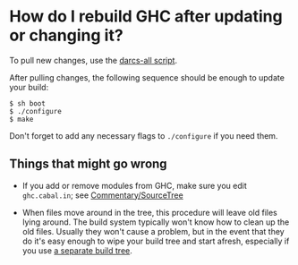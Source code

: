 # How do I rebuild GHC after updating or changing it?


To pull new changes, use the [darcs-all script](building/darcs-all#pulling-new-patches).


After pulling changes, the following sequence should be enough to update your build:

```wiki
$ sh boot
$ ./configure
$ make
```


Don't forget to add any necessary flags to `./configure` if you need them.

## Things that might go wrong

- If you add or remove modules from GHC, make sure you edit `ghc.cabal.in`; see [Commentary/SourceTree](commentary/source-tree)

- When files move around in the tree, this procedure will leave old files lying around.  The build system typically won't know how to clean up the old files.  Usually they won't cause a problem, but in the event that they do it's easy enough to wipe your build tree and start afresh, especially if you use [a separate build tree](building/using#source-trees-and-build-trees).
